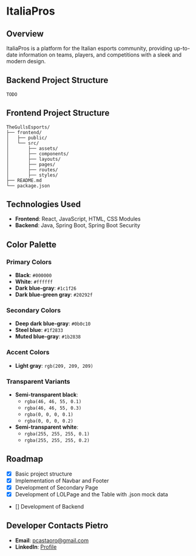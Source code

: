 # ItaliaPros

## Overview
ItaliaPros is a platform for the Italian esports community, providing up-to-date information on teams, players, and competitions with a sleek and modern design.

## Backend Project Structure
```
TODO
```

## Frontend Project Structure
```
TheGullsEsports/
├── frontend/
│   ├── public/
│   └── src/
│       ├── assets/
│       ├── components/
│       ├── layouts/
│       ├── pages/
│       ├── routes/
│       ├── styles/
├── README.md
└── package.json
```

## Technologies Used
- **Frontend**: React, JavaScript, HTML, CSS Modules
- **Backend**: Java, Spring Boot, Spring Boot Security

## Color Palette

### Primary Colors
- **Black**: `#000000`
- **White**: `#ffffff`
- **Dark blue-gray**: `#1c1f26`
- **Dark blue-green gray**: `#20292f`

### Secondary Colors
- **Deep dark blue-gray**: `#0b0c10`
- **Steel blue**: `#1f2833`
- **Muted blue-gray**: `#1b2838`

### Accent Colors
- **Light gray**: `rgb(209, 209, 209)`

### Transparent Variants
- **Semi-transparent black**:
    - `rgba(46, 46, 55, 0.1)`
    - `rgba(46, 46, 55, 0.3)`
    - `rgba(0, 0, 0, 0.1)`
    - `rgba(0, 0, 0, 0.2)`
- **Semi-transparent white**:
    - `rgba(255, 255, 255, 0.1)`
    - `rgba(255, 255, 255, 0.2)`

## Roadmap
- [x] Basic project structure
- [x] Implementation of Navbar and Footer
- [x] Development of Secondary Page
- [x] Development of LOLPage and the Table with .json mock data
- [] Development of Backend

## Developer Contacts Pietro
- **Email**: pcastaoro@gmail.com
- **LinkedIn**: [Profile](https://www.linkedin.com/in/pietro-castaoro/)
